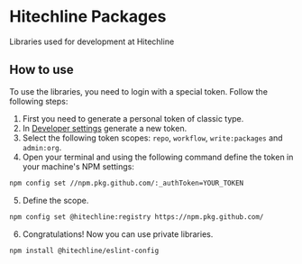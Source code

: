 # Hitechline Packages

Libraries used for development at Hitechline

## How to use

To use the libraries, you need to login with a special token. Follow the following steps:

1. First you need to generate a personal token of classic type.
2. In [Developer settings](https://github.com/settings/tokens) generate a new token.
3. Select the following token scopes: `repo`, `workflow`, `write:packages` and `admin:org`.
4. Open your terminal and using the following command define the token in your machine's NPM settings:

```bash
npm config set //npm.pkg.github.com/:_authToken=YOUR_TOKEN
```

5. Define the scope.

```bash
npm config set @hitechline:registry https://npm.pkg.github.com/
```

6. Congratulations! Now you can use private libraries.

```bash
npm install @hitechline/eslint-config
```
